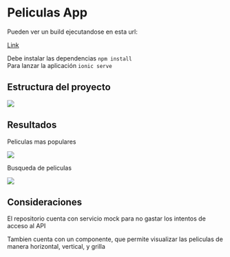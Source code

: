 <h1>Peliculas App</h1>

<p>Pueden ver un build ejecutandose en esta url: </p>
<a href="https://master.d3as7vi3jejvu3.amplifyapp.com">Link</a>

Debe instalar las dependencias <code>npm install</code>
</br>
Para lanzar la aplicación <code>ionic serve</code>


<h2>Estructura del proyecto</h2>
<img src="https://peliculas-app-prueba.s3.amazonaws.com/estructura-captura.PNG" />

<h2>Resultados</h2>

<p>Peliculas mas populares</p>
<img src="https://peliculas-app-prueba.s3.amazonaws.com/populares-captura.PNG" />

<p>Busqueda de peliculas</p>
<img src="https://peliculas-app-prueba.s3.amazonaws.com/filtro-captura.PNG" />


<h2>Consideraciones</h2>

<p>El repositorio cuenta con servicio mock para no gastar los intentos de acceso al API</p>

<p>Tambien cuenta con un componente, que permite visualizar las peliculas de manera horizontal, vertical, y grilla</p>
